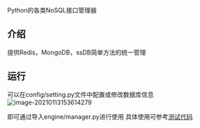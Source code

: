 Python的各类NoSQL接口管理器

## 介绍
提供Redis，MongoDB，ssDB简单方法的统一管理


## 运行
可以在config/setting.py文件中配置或修改数据库信息
![image-20210113153614279](http://img.fosuchao.com/image-20210113153614279.png)

即可通过导入engine/manager.py进行使用
具体使用可参考[测试代码](https://github.com/ChaoAbner/python-nosql-manager)
